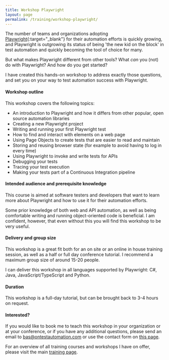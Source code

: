 ```yaml
---
title: Workshop Playwright
layout: page
permalink: /training/workshop-playwright/
---
```

The number of teams and organizations adopting [Playwright](https://playwright.dev){:target="_blank"} for their automation efforts is quickly growing, and Playwright is outgrowing its status of being 'the new kid on the block' in test automation and quickly becoming the tool of choice for many.

But what makes Playwright different from other tools? What _can_ you (not) do with Playwright? And how do you get started?

I have created this hands-on workshop to address exactly those questions, and set you on your way to test automation success with Playwright. 

#### Workshop outline
This workshop covers the following topics:

* An introduction to Playwright and how it differs from other popular, open source automation libraries
* Creating a new Playwright project
* Writing and running your first Playwright test
* How to find and interact with elements on a web page
* Using Page Objects to create tests that are easier to read and maintain
* Storing and reusing browser state (for example to avoid having to log in every time)
* Using Playwright to invoke and write tests for APIs
* Debugging your tests
* Tracing your test execution
* Making your tests part of a Continuous Integration pipeline

#### Intended audience and prerequisite knowledge  
This course is aimed at software testers and developers that want to learn more about Playwright and how to use it for their automation efforts.

Some prior knowledge of both web and API automation, as well as being comfortable writing and running object-oriented code is beneficial. I am confident, however, that even without this you will find this workshop to be very useful.

#### Delivery and group size
This workshop is a great fit both for an on site or an online in house training session, as well as a half or full day conference tutorial. I recommend a maximum group size of around 15-20 people.

I can deliver this workshop in all languages supported by Playwright: C#, Java, JavaScript/TypeScript and Python. 

#### Duration
This workshop is a full-day tutorial, but can be brought back to 3-4 hours on request.

#### Interested?
If you would like to book me to teach this workshop in your organization or at your conference, or if you have any additional questions, please send an email to bas@ontestautomation.com or use the contact form on [this page](/contact/).

For an overview of all training courses and workshops I have on offer, please visit the main [training page](/training/).